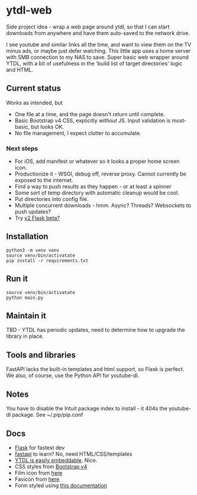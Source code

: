 # ytdl-web
Side project idea - wrap a web page around ytdl, so that I can start downloads from anywhere and have them
auto-saved to the network drive.

I see youtube and similar links all the time, and want to view them on the TV minus ads, or maybe just defer
watching. This little app uses a home server with SMB connection to my NAS to save. Super basic web wrapper 
around YTDL, with a bit of usefulness in the 'build list of target directories' logic and HTML.

## Current status

Works as intended, but
- One file at a time, and the page doesn't return until complete.
- Basic Bootstrap v4 CSS, explicitly _without_ JS. Input validation is most-basic, but looks OK.
- No file management, I expect clutter to accumulate.

### Next steps
- For iOS, add manifest or whatever so it looks a proper home screen icon.
- Productionize it - WSGI, debug off, reverse proxy. Cannot currently be exposed to the internet.
- Find a way to push results as they happen - or at least a spinner
- Some sort of temp directory with automatic cleanup would be cool.
- Put directories into config file.
- Multiple concurrent downloads - hmm. Async? Threads? Websockets to push updates?
- Try [v2 Flask beta?](https://www.reddit.com/r/Python/comments/msbt3p/flask_20_is_coming_please_help_us_test/)

## Installation

	python3 -m venv venv
	source venv/bin/activatate
	pip install -r requirements.txt
	
## Run it

	source venv/bin/activatate
	python main.py

## Maintain it

TBD - YTDL has periodic updates, need to determine how to upgrade the library in place.

## Tools and libraries

FastAPI lacks the built-in templates and html support, so Flask is perfect. We also, of course, use 
the Python API for youtube-dl.

## Notes

You have to disable the Intuit package index to install - it 404s the youtube-dl package. See ~/.pip/pip.conf

## Docs

- [Flask](https://flask.palletsprojects.com/en/1.1.x/) for fastest dev
- [fastapi](https://fastapi.tiangolo.com/) to learn? No, need HTML/CSS/templates
- [YTDL is easily embeddable](https://github.com/ytdl-org/youtube-dl#embedding-youtube-dl). Nice.
- CSS styles from [Bootstrap v4](https://getbootstrap.com/docs/5.0/forms/overview/)
- Film icon from [here](https://icons.getbootstrap.com/icons/film/)
- Favicon from [here](https://www.favicon.cc/?action=icon&file_id=935559)
- Form styled using [this documentation](https://getbootstrap.com/docs/5.0/forms/overview/)

